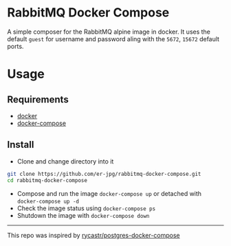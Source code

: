 # RabbitMQ Docker Compose
A simple composer for the RabbitMQ alpine image in docker. It uses the default `guest` for username and password aling with the `5672`, `15672` default ports.

# Usage
## Requirements

 * [docker](https://www.docker.com/get-started/)
 * [docker-compose](https://docs.docker.com/compose/install/)

## Install

 * Clone and change directory into it

 ```bash
 git clone https://github.com/er-jpg/rabbitmq-docker-compose.git
 cd rabbitmq-docker-compose
 ```
 
 * Compose and run the image `docker-compose up` or detached with `docker-compose up -d`
 * Check the image status using `docker-compose ps`
 * Shutdown the image with `docker-compose down`

---

This repo was inspired by [rycastr/postgres-docker-compose](https://github.com/rycastr/postgres-docker-compose)